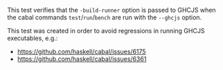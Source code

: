 This test verifies that the `-build-runner` option is passed to GHCJS when the cabal commands `test`/`run`/`bench` are run with the `--ghcjs` option.

This test was created in order to avoid regressions in running GHCJS executables, e.g.:

* https://github.com/haskell/cabal/issues/6175
* https://github.com/haskell/cabal/issues/6361
